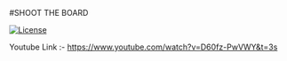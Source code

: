 #SHOOT THE BOARD

[![License](https://img.shields.io/badge/license-Apache--2.0-blue.svg)](#license)

Youtube Link :- https://www.youtube.com/watch?v=D60fz-PwVWY&t=3s

